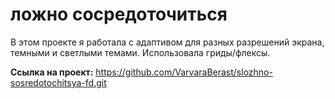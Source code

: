 # ложно сосредоточиться

В этом проекте я работала с адаптивом для разных разрешений экрана, темными и светлыми темами. Использовала гриды/флексы.

**Ссылка на проект:** https://github.com/VarvaraBerast/slozhno-sosredotochitsya-fd.git

